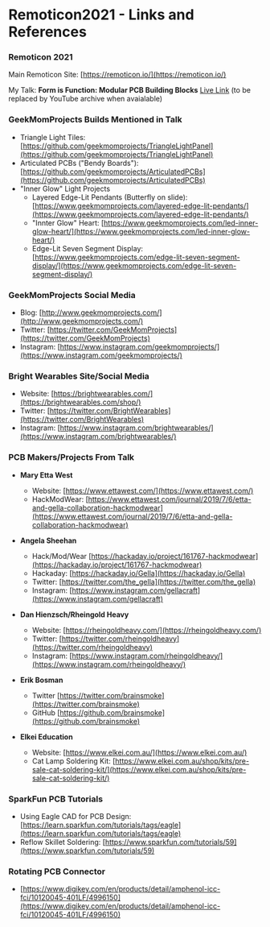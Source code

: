 # Remoticon2021 - Links and References

### Remoticon 2021
Main Remoticon Site: [https://remoticon.io/](https://remoticon.io/)

My Talk: **Form is Function: Modular PCB Building Blocks** [Live Link](https://remoticon.io/#Live) (to be replaced by YouTube archive when avaialable)

### GeekMomProjects Builds Mentioned in Talk
- Triangle Light Tiles: [https://github.com/geekmomprojects/TriangleLightPanel](https://github.com/geekmomprojects/TriangleLightPanel)
- Articulated PCBs ("Bendy Boards"): [https://github.com/geekmomprojects/ArticulatedPCBs](https://github.com/geekmomprojects/ArticulatedPCBs)
- "Inner Glow" Light Projects
  - Layered Edge-Lit Pendants (Butterfly on slide): [https://www.geekmomprojects.com/layered-edge-lit-pendants/](https://www.geekmomprojects.com/layered-edge-lit-pendants/)
  - "Innter Glow" Heart: [https://www.geekmomprojects.com/led-inner-glow-heart/](https://www.geekmomprojects.com/led-inner-glow-heart/)
  - Edge-Lit Seven Segment Display: [https://www.geekmomprojects.com/edge-lit-seven-segment-display/](https://www.geekmomprojects.com/edge-lit-seven-segment-display/)

### GeekMomProjects Social Media
- Blog: [http://www.geekmomprojects.com/](http://www.geekmomprojects.com/)
- Twitter: [https://twitter.com/GeekMomProjects](https://twitter.com/GeekMomProjects)
- Instagram: [https://www.instagram.com/geekmomprojects/](https://www.instagram.com/geekmomprojects/)

### Bright Wearables Site/Social Media
- Website: [https://brightwearables.com/](https://brightwearables.com/shop/)
- Twitter: [https://twitter.com/BrightWearables](https://twitter.com/BrightWearables)
- Instagram: [https://www.instagram.com/brightwearables/](https://www.instagram.com/brightwearables/)

### PCB Makers/Projects From Talk
- **Mary Etta West**
  - Website: [https://www.ettawest.com/](https://www.ettawest.com/)
  - HackModWear: [https://www.ettawest.com/journal/2019/7/6/etta-and-gella-collaboration-hackmodwear](https://www.ettawest.com/journal/2019/7/6/etta-and-gella-collaboration-hackmodwear)

- **Angela Sheehan**
  - Hack/Mod/Wear [https://hackaday.io/project/161767-hackmodwear](https://hackaday.io/project/161767-hackmodwear)
  - Hackaday: [https://hackaday.io/Gella](https://hackaday.io/Gella)
  - Twitter: [https://twitter.com/the_gella](https://twitter.com/the_gella)
  - Instagram: [https://www.instagram.com/gellacraft](https://www.instagram.com/gellacraft)
- **Dan Hienzsch/Rheingold Heavy**
  - Website: [https://rheingoldheavy.com/](https://rheingoldheavy.com/)
  - Twitter: [https://twitter.com/rheingoldheavy](https://twitter.com/rheingoldheavy)
  - Instagram: [https://www.instagram.com/rheingoldheavy/](https://www.instagram.com/rheingoldheavy/)
 
- **Erik Bosman**
  - Twitter [https://twitter.com/brainsmoke](https://twitter.com/brainsmoke)
  - GitHub [https://github.com/brainsmoke](https://github.com/brainsmoke)
 
 - **Elkei Education**
   - Website: [https://www.elkei.com.au/](https://www.elkei.com.au/)
   - Cat Lamp Soldering Kit: [https://www.elkei.com.au/shop/kits/pre-sale-cat-soldering-kit/](https://www.elkei.com.au/shop/kits/pre-sale-cat-soldering-kit/)

### SparkFun PCB Tutorials
- Using Eagle CAD for PCB Design: [https://learn.sparkfun.com/tutorials/tags/eagle](https://learn.sparkfun.com/tutorials/tags/eagle)
- Reflow Skillet Soldering: [https://www.sparkfun.com/tutorials/59](https://www.sparkfun.com/tutorials/59)

### Rotating PCB Connector
- [https://www.digikey.com/en/products/detail/amphenol-icc-fci/10120045-401LF/4996150](https://www.digikey.com/en/products/detail/amphenol-icc-fci/10120045-401LF/4996150)



